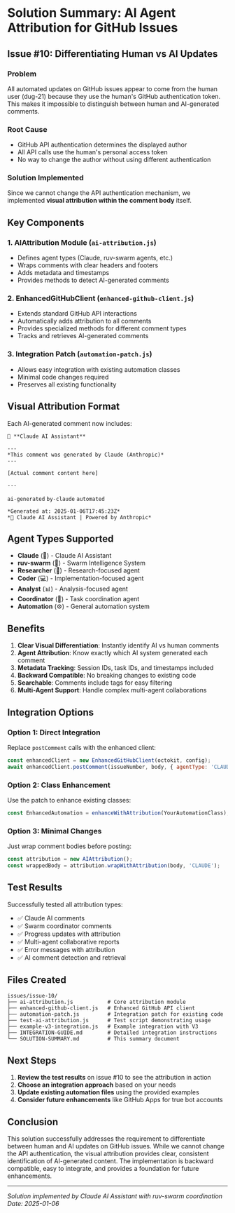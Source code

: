 # Solution Summary: AI Agent Attribution for GitHub Issues

## Issue #10: Differentiating Human vs AI Updates

### Problem
All automated updates on GitHub issues appear to come from the human user (dug-21) because they use the human's GitHub authentication token. This makes it impossible to distinguish between human and AI-generated comments.

### Root Cause
- GitHub API authentication determines the displayed author
- All API calls use the human's personal access token
- No way to change the author without using different authentication

### Solution Implemented

Since we cannot change the API authentication mechanism, we implemented **visual attribution within the comment body** itself.

## Key Components

### 1. **AIAttribution Module** (`ai-attribution.js`)
- Defines agent types (Claude, ruv-swarm agents, etc.)
- Wraps comments with clear headers and footers
- Adds metadata and timestamps
- Provides methods to detect AI-generated comments

### 2. **EnhancedGitHubClient** (`enhanced-github-client.js`)
- Extends standard GitHub API interactions
- Automatically adds attribution to all comments
- Provides specialized methods for different comment types
- Tracks and retrieves AI-generated comments

### 3. **Integration Patch** (`automation-patch.js`)
- Allows easy integration with existing automation classes
- Minimal code changes required
- Preserves all existing functionality

## Visual Attribution Format

Each AI-generated comment now includes:

```
🤖 **Claude AI Assistant**

---
*This comment was generated by Claude (Anthropic)*
---

[Actual comment content here]

---
```
`ai-generated` `by-claude` `automated`
```
*Generated at: 2025-01-06T17:45:23Z*
*🤖 Claude AI Assistant | Powered by Anthropic*
```

## Agent Types Supported

- **Claude** (🤖) - Claude AI Assistant
- **ruv-swarm** (🐝) - Swarm Intelligence System
- **Researcher** (🔬) - Research-focused agent
- **Coder** (💻) - Implementation-focused agent
- **Analyst** (📊) - Analysis-focused agent
- **Coordinator** (🎯) - Task coordination agent
- **Automation** (⚙️) - General automation system

## Benefits

1. **Clear Visual Differentiation**: Instantly identify AI vs human comments
2. **Agent Attribution**: Know exactly which AI system generated each comment
3. **Metadata Tracking**: Session IDs, task IDs, and timestamps included
4. **Backward Compatible**: No breaking changes to existing code
5. **Searchable**: Comments include tags for easy filtering
6. **Multi-Agent Support**: Handle complex multi-agent collaborations

## Integration Options

### Option 1: Direct Integration
Replace `postComment` calls with the enhanced client:
```javascript
const enhancedClient = new EnhancedGitHubClient(octokit, config);
await enhancedClient.postComment(issueNumber, body, { agentType: 'CLAUDE' });
```

### Option 2: Class Enhancement
Use the patch to enhance existing classes:
```javascript
const EnhancedAutomation = enhanceWithAttribution(YourAutomationClass);
```

### Option 3: Minimal Changes
Just wrap comment bodies before posting:
```javascript
const attribution = new AIAttribution();
const wrappedBody = attribution.wrapWithAttribution(body, 'CLAUDE');
```

## Test Results

Successfully tested all attribution types:
- ✅ Claude AI comments
- ✅ Swarm coordinator comments
- ✅ Progress updates with attribution
- ✅ Multi-agent collaborative reports
- ✅ Error messages with attribution
- ✅ AI comment detection and retrieval

## Files Created

```
issues/issue-10/
├── ai-attribution.js           # Core attribution module
├── enhanced-github-client.js   # Enhanced GitHub API client
├── automation-patch.js         # Integration patch for existing code
├── test-ai-attribution.js      # Test script demonstrating usage
├── example-v3-integration.js   # Example integration with V3
├── INTEGRATION-GUIDE.md        # Detailed integration instructions
└── SOLUTION-SUMMARY.md         # This summary document
```

## Next Steps

1. **Review the test results** on issue #10 to see the attribution in action
2. **Choose an integration approach** based on your needs
3. **Update existing automation files** using the provided examples
4. **Consider future enhancements** like GitHub Apps for true bot accounts

## Conclusion

This solution successfully addresses the requirement to differentiate between human and AI updates on GitHub issues. While we cannot change the API authentication, the visual attribution provides clear, consistent identification of AI-generated content. The implementation is backward compatible, easy to integrate, and provides a foundation for future enhancements.

---

*Solution implemented by Claude AI Assistant with ruv-swarm coordination*
*Date: 2025-01-06*